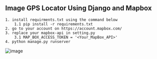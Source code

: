 ## Image GPS Locator Using Django and Mapbox

~~~
1. install requirments.txt using the command below
    1.1 pip install -r requirements.txt
2. go to your account on https://account.mapbox.com/
3. replace your mapbox-api in setting.py
    3.1 MAP_BOX_ACCESS_TOKEN = '<Your_MapBox_API>'
4. python manage.py runserver
~~~


![image](https://user-images.githubusercontent.com/47816410/192228101-9e2f4553-728a-4c12-8176-a8fb16a04954.png)
